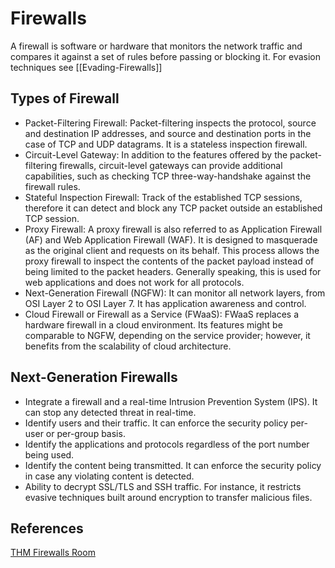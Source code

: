 # Firewalls
A firewall is software or hardware that monitors the network traffic and compares it against a set of rules before passing or blocking it. For evasion techniques see [[Evading-Firewalls]]

## Types of Firewall
-   Packet-Filtering Firewall: Packet-filtering inspects the protocol, source and destination IP addresses, and source and destination ports in the case of TCP and UDP datagrams. It is a stateless inspection firewall.
-   Circuit-Level Gateway: In addition to the features offered by the packet-filtering firewalls, circuit-level gateways can provide additional capabilities, such as checking TCP three-way-handshake against the firewall rules.
-   Stateful Inspection Firewall: Track of the established TCP sessions, therefore it can detect and block any TCP packet outside an established TCP session.
-   Proxy Firewall: A proxy firewall is also referred to as Application Firewall (AF) and Web Application Firewall (WAF). It is designed to masquerade as the original client and requests on its behalf. This process allows the proxy firewall to inspect the contents of the packet payload instead of being limited to the packet headers. Generally speaking, this is used for web applications and does not work for all protocols.
-   Next-Generation Firewall (NGFW): It can  monitor all network layers, from OSI Layer 2 to OSI Layer 7. It has application awareness and control. 
-   Cloud Firewall or Firewall as a Service (FWaaS): FWaaS replaces a hardware firewall in a cloud environment. Its features might be comparable to NGFW, depending on the service provider; however, it benefits from the scalability of cloud architecture. 

##  Next-Generation Firewalls

-   Integrate a firewall and a real-time Intrusion Prevention System (IPS). It can stop any detected threat in real-time.
-   Identify users and their traffic. It can enforce the security policy per-user or per-group basis.
-   Identify the applications and protocols regardless of the port number being used.
-   Identify the content being transmitted. It can enforce the security policy in case any violating content is detected.
-   Ability to decrypt SSL/TLS and SSH traffic. For instance, it restricts evasive techniques built around encryption to transfer malicious files.

## References

[THM Firewalls Room](https://tryhackme.com/room/redteamfirewalls)